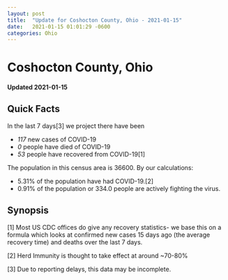 ```yaml
---
layout: post
title:  "Update for Coshocton County, Ohio - 2021-01-15"
date:   2021-01-15 01:01:29 -0600
categories: Ohio
---
```


# Coshocton County, Ohio
#### Updated 2021-01-15

## Quick Facts

In the last 7 days[3] we project there have been
- *117* new cases of COVID-19
- *0* people have died of COVID-19
- *53* people have recovered from COVID-19[1]

The population in this census area is 36600. By our calculations:
- 5.31% of the population have had COVID-19.[2]
- 0.91% of the population or 334.0 people are actively fighting the virus.

## Synopsis




[1] Most US CDC offices do give any recovery statistics- we base this on a formula which looks at confirmed new cases
15 days ago (the average recovery time) and deaths over the last 7 days.

[2] Herd Immunity is thought to take effect at around ~70-80%

[3] Due to reporting delays, this data may be incomplete.
 
    
